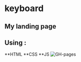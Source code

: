 # keyboard
## My landing page
## Using :
**HTML
**CSS
**JS
![GH-pages](https://stanislavv01.github.io/My-landing/)
